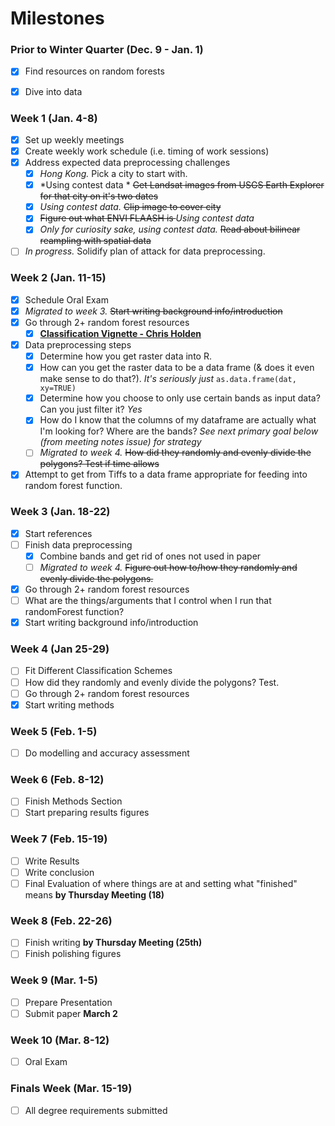 # Milestones

### Prior to Winter Quarter (Dec. 9 - Jan. 1)

* [x] Find resources on random forests
* [x] Dive into data


### Week 1 (Jan. 4-8)

* [x] Set up weekly meetings
* [x] Create weekly work schedule (i.e. timing of work sessions)
* [x] Address expected data preprocessing challenges
    * [x] *Hong Kong.* Pick a city to start with. 
    * [x] *Using contest data * <del>Get Landsat images from USGS Earth Explorer for  that city on it's two dates</del>
    * [x] *Using contest data.* <del>Clip image to cover city </del>
    * [x] <del>Figure out what ENVI FLAASH is </del>*Using contest data*
    * [x]  </del>*Only for curiosity sake, using contest data.* <del>Read about bilinear reampling with spatial data
* [ ] *In progress.* Solidify plan of attack for data preprocessing. 

### Week 2 (Jan. 11-15)

* [x] Schedule Oral Exam 
* [x] *Migrated to week 3.* <del>Start writing background info/introduction</del>
* [x] Go through 2+ random forest resources
     * [x] [**Classification Vignette - Chris Holden**](http://ceholden.github.io/open-geo-tutorial/R/chapter_5_classification.html)
* [x] Data preprocessing steps
     * [x] Determine how you get raster data into R.
     * [x] How can you get the raster data to be a data frame (& does it even make sense to do that?). *It's seriously just* `as.data.frame(dat, xy=TRUE)`
     * [x] Determine how you choose to only use certain bands as input data? Can you just filter it? *Yes*
     * [x] How do I know that the columns of my dataframe are actually what I'm looking for? Where are the bands? *See next primary goal below (from meeting notes issue) for strategy*
     * [ ] *Migrated to week 4.* <del>How did they randomly and evenly divide the polygons? Test if time allows</del>
* [x] Attempt to get from Tiffs to a data frame appropriate for feeding into random forest function. 
      
### Week 3 (Jan. 18-22)

* [x] Start references
* [ ] Finish data preprocessing
    * [x] Combine bands and get rid of ones not used in paper
    * [ ] *Migrated to week 4.* <del>Figure out how to/how they randomly and evenly divide the polygons.</del>
* [x] Go through 2+ random forest resources
* [ ] What are the things/arguments that I control when I run that randomForest function? 
* [x] Start writing background info/introduction

### Week 4 (Jan 25-29)

* [ ] Fit Different Classification Schemes
* [ ] How did they randomly and evenly divide the polygons? Test.
* [ ] Go through 2+ random forest resources
* [x] Start writing methods

### Week 5 (Feb. 1-5)

* [ ] Do modelling and accuracy assessment

### Week 6 (Feb. 8-12)

* [ ] Finish Methods Section
* [ ] Start preparing results figures

### Week 7 (Feb. 15-19)

* [ ] Write Results
* [ ] Write conclusion
* [ ] Final Evaluation of where things are at and setting what "finished" means **by Thursday Meeting (18)**

### Week 8 (Feb. 22-26)

* [ ] Finish writing **by Thursday Meeting (25th)**
* [ ] Finish polishing figures

### Week 9 (Mar. 1-5)

* [ ] Prepare Presentation
* [ ] Submit paper **March 2**

### Week 10 (Mar. 8-12)

* [ ] Oral Exam

### Finals Week (Mar. 15-19)

* [ ] All degree requirements submitted
